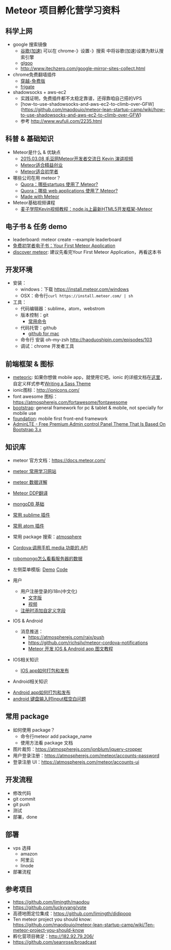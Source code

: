 # Meteor 项目孵化营学习资料

## 科学上网
* google 搜索镜像
  - [谷歌(加速)](http://ggss.so/) 可以在 chrome-》设置-》搜索 中将谷歌(加速)设置为默认搜索引擎
  - [glgoo](http://www.glgoo.com/)
  - http://www.itechzero.com/google-mirror-sites-collect.html
* chrome免费翻墙插件
  - [穿越-免费版](http://www.game4fun.cn/ec/index.html)
  - [frigate](http://chromecj.com/productivity/2014-12/323/download.html)
* shadowsocks + aws-ec2
  - 实践证明，免费插件都不太稳定靠谱，还得靠咱自己搭的VPS
  - [how-to-use-shadowsocks-and-aws-ec2-to-climb-over-GFW] (https://github.com/maodouio/meteor-lean-startup-camp/wiki/how-to-use-shadowsocks-and-aws-ec2-to-climb-over-GFW)
  - 参考 http://www.wufuli.com/2235.html

## 科普 & 基础知识
* Meteor是什么 & 优缺点
  * [2015.03.08 毛豆网Meteor开发者交流日 Kevin 演讲视频](http://www.youku.com/playlist_show/id_23545469.html) 
  * [Meteor适合精益创业](http://www.manuel-schoebel.com/blog/meteorjs-the-perfect-match-for-lean-startups)
  * [Meteor适合初学者](http://learn.meteorfactory.io/9-reasons-meteor-is-a-great-choice-for-beginners/)
* 哪些公司在用 meteor？
  * [Quora：哪些startups 使用了 Meteor?](http://www.quora.com/Which-startups-use-Meteor-in-production)
  * [Quora：哪些 web applications 使用了 Meteor?](http://www.quora.com/What-are-some-web-applications-built-with-Meteor-js)
  * [Made with Meteor](http://madewith.meteor.com/)
* Meteor基础视频课程
  * [麦子学院Kevin视频教程：node.js上最新HTML5开发框架-Meteor](http://www.maiziedu.com/lesson/3446/)

## 电子书 & 任务 demo
* leaderboard: meteor create --example leaderboard
* [免费初学者电子书：Your First Meteor Application](http://meteortips.com/)
* [discover meteor](http://zh.discovermeteor.com/): 建议先看完Your First Meteor Application，再看这本书

## 开发环境
* 安装：
  * windows：下载 https://install.meteor.com/windows
  * OSX：命令行`curl https://install.meteor.com/ | sh`
* 工具：
  * 代码编辑器：sublime，atom，webstrom
  * 版本控制：git
    - [常用命令](https://training.github.com/kit/downloads/github-git-cheat-sheet.pdf)
  * 代码托管：github
    - [github for mac](https://mac.github.com/)
  * 命令行 安装 oh-my-zsh http://haoduoshipin.com/episodes/103
  * 调试：chrome 开发者工具

## 前端框架 & 图标
* [meteoric](http://meteoric.github.io/): 如果你想做 mobile app，就使用它吧。ionic 的详细文档在[这里](http://ionicframework.com/docs/components/)，自定义样式参考[Writing a Sass Theme](http://learn.ionicframework.com/formulas/working-with-sass/
)
* ionic图标：http://ionicons.com/
* font awesome 图标：https://atmospherejs.com/fortawesome/fontawesome
* [bootstrap](http://getbootstrap.com/): general framework for pc & tablet & mobile, not specially for mobile use
* [foundation](http://foundation.zurb.com/): mobile first front-end framework
* [AdminLTE - Free Premium Admin control Panel Theme That Is Based On Bootstrap 3.x](https://almsaeedstudio.com/preview)

## 知识库
* meteor 官方文档：https://docs.meteor.com/
* [meteor 常用学习网站](https://github.com/maodouio/meteor-lean-startup-camp/wiki/meteor%E5%B8%B8%E7%94%A8%E5%AD%A6%E4%B9%A0%E7%BD%91%E7%AB%99)
* [meteor 数据详解](https://medium.com/@stubailo/data-flow-from-the-database-to-the-ui-three-layers-of-meteor-d5e208b466c3)
* [Meteor DDP翻译](https://cnodejs.org/topic/51b030d9555d34c678e5fb2e)
* [mongoDB 基础](https://github.com/maodouio/meteor-lean-startup-camp/blob/master/mongoDB_basics.pdf)
* [常用 sublime 插件](https://github.com/maodouio/meteor-lean-startup-camp/wiki/sublime-%E7%9A%84-meteor-%E6%8F%92%E4%BB%B6)
* [常用 atom 插件](https://atom.io/packages/meteor-api)
* 常用 package 搜索：[atmosphere](https://atmospherejs.com/)
* [Cordova:调用手机 media 功能的 API](https://gist.github.com/luckyyang/00286f1a505933d95b84)
* [robomongo怎么看看服务器的数据](https://gist.github.com/luckyyang/c30638ee236d62b3b8e5)
* 左侧菜单模版: [Demo](http://maodou-ionic-example.meteor.com) [Code](https://github.com/netanelgilad/meteor-ionic-example)
* 用户
  - 用户注册登录的i18n(中文化)
    - [文字版](https://github.com/maodouio/meteor-lean-startup-camp/wiki/i18n-for-meteor-useraccounts) 
    - [视频](http://meteorcasts.meteor.com/)
  - [注册时添加自定义字段](https://github.com/meteor-useraccounts/core/blob/master/Guide.md#form-fields-configuration)
 
* IOS & Android
  - 消息推送：
    - https://atmospherejs.com/raix/push
    - https://github.com/richsilv/meteor-cordova-notifications
    - [Meteor 开发 IOS & Android app 图文教程](https://www.yauh.de/the-illustrated-guide-to-mobile-apps-with-meteor/)

* IOS相关知识
  - [IOS app如何打包和发布](https://github.com/meteor/meteor/wiki/How-to-submit-your-Android-app-to-Play-Store)

* Android相关知识
 - [Android  app如何打包和发布](https://github.com/meteor/meteor/wiki/How-to-submit-your-Android-app-to-Play-Store)
 - [android 键盘输入时input框空白问题](https://github.com/maodouio/meteor-lean-startup-camp/wiki/meteoric-Android-keyboard-issue)

 
## 常用 package
* 如何使用 package？
  * 命令行meteor add package_name
  * 使用方法看 package 文档
* 图片裁剪：https://atmospherejs.com/jonblum/jquery-cropper
* 用户登录注册：https://atmospherejs.com/meteor/accounts-password
* 登录注册 UI：https://atmospherejs.com/meteor/accounts-ui

## 开发流程
* 修改代码
* git commit
* git push
* 测试
* 部署，done
 
## 部署
* vps 选择
  * amazon
  * 阿里云
  * linode
* 部署流程

## 参考项目
* https://github.com/limingth/maodou
* https://github.com/luckyyang/vote
* 高德地图定位集成：https://github.com/limingth/didipoop
* Ten meteor project you should know: https://github.com/maodouio/meteor-lean-startup-camp/wiki/Ten-meteor-project-you-should-know
* 孵化营项目微足：http://182.92.79.206/
* https://github.com/seanrose/broadcast
